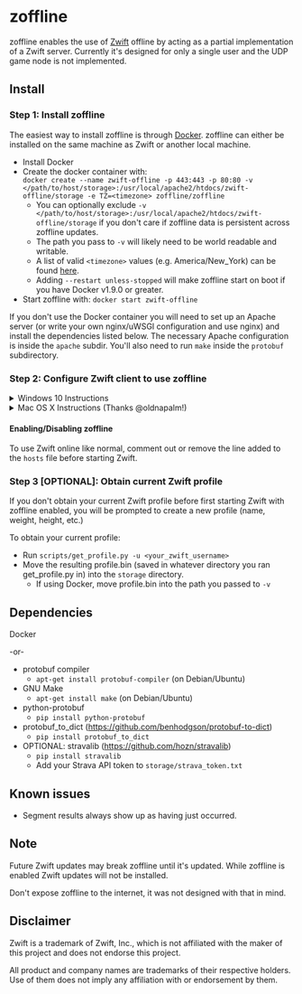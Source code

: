 # zoffline

zoffline enables the use of [Zwift](http://zwift.com) offline by acting as a partial implementation
of a Zwift server. Currently it's designed for only a single user and the UDP
game node is not implemented.

## Install

### Step 1: Install zoffline

The easiest way to install zoffline is through
[Docker](https://www.docker.com/). zoffline can either be installed on the same
machine as Zwift or another local machine.

* Install Docker
* Create the docker container with:<br>
  ``docker create --name zwift-offline -p 443:443 -p 80:80 -v </path/to/host/storage>:/usr/local/apache2/htdocs/zwift-offline/storage -e TZ=<timezone> zoffline/zoffline``
  * You can optionally exclude ``-v </path/to/host/storage>:/usr/local/apache2/htdocs/zwift-offline/storage`` if you don't care if zoffline data is persistent across zoffline updates.
  * The path you pass to ``-v`` will likely need to be world readable and writable.
  * A list of valid ``<timezone>`` values (e.g. America/New_York) can be found [here](https://en.wikipedia.org/wiki/List_of_tz_database_time_zones).
  * Adding ``--restart unless-stopped`` will make zoffline start on boot if you have Docker v1.9.0 or greater.
* Start zoffline with:
  ``docker start zwift-offline``

If you don't use the Docker container you will need to set up an Apache server (or
write your own nginx/uWSGI configuration and use nginx) and install the
dependencies listed below. The necessary Apache configuration is inside the
``apache`` subdir. You'll also need to run ``make`` inside the ``protobuf``
subdirectory.


### Step 2: Configure Zwift client to use zoffline

<details><summary>Windows 10 Instructions</summary>

* Install Zwift
  * If your Zwift version is newer than 1.0.29337 you may have to uninstall, then reinstall after installing zoffline.
  * If your Zwift version is 1.0.29337, you're all set.
  * If Zwift is not installed install it after installing zoffline (1.0.29337 will be installed instead of the latest).
* On your Windows machine running Zwift, copy the following files in this repo to a known location:
  * ``ssl/cert-us-or.p12``
  * ``ssl/cert-secure-zwift.p12``
  * ``ssl/cert-us-or.pem``
  * ``ssl/cert-secure-zwift.pem``
* Open Command Prompt as an admin, cd to that location and run
  * ``certutil.exe -importpfx Root cert-us-or.p12``
  * ``certutil.exe -importpfx Root cert-secure-zwift.p12``
* Open Notepad as an admin and open ``C:\Program Files (x86)\Zwift\data\cacert.pem``
  * Append the contents of ``ssl/cert-us-or.pem`` to cacert.pem
  * Append the contents of ``ssl/cert-secure-zwift.pem`` to cacert.pem
* Open Notepad as an admin and open ``C:\Windows\System32\Drivers\etc\hosts``
  * Append this line: ``<zoffline ip> us-or-rly101.zwift.com secure.zwift.com cdn.zwift.com``
    <br />(Where ``<zoffline ip>`` is the ip address of the machine running zoffline. If
    it's running on the same machine as Zwift, use ``127.0.0.1`` as the ip.)

Why: We need to redirect Zwift to use zoffline and convince Windows and Zwift to
accept zoffline's self signed certificates for Zwift's domain names. Feel free
to generate your own certificates and do the same.

</details>

<details><summary>Mac OS X Instructions (Thanks @oldnapalm!)</summary>

* Install Zwift
  * If your Zwift version is newer than 1.0.29337 you may have to uninstall, then reinstall after installing zoffline.
  * If your Zwift version is 1.0.29337, you're all set.
  * If Zwift is not installed install it after installing zoffline (1.0.29337 will be installed instead of the latest).
* On your Mac machine running Zwift, copy the following files in this repo to a known location:
  * ``ssl/cert-us-or.p12``
  * ``ssl/cert-secure-zwift.p12``
  * ``ssl/cert-us-or.pem``
  * ``ssl/cert-secure-zwift.pem``
* Open Keychain Access, select "System" under "Keychains", select "Certificates" under "Category"
    * Click "File - Import Items..." and import ``ssl/cert-secure-zwift.p12``
    * Right click "secure.zwift.com", select "Get Info" and under "Trust" choose "When using this certificate: Always Trust".
    * Repeat this procedure with ``ssl/cert-us-or.p12`` ("us-or-rly101.zwift.com").
* Using a text editor open ``~/Library/Application Support/Zwift/data/cacert.pem``
  * Append the contents of ``ssl/cert-us-or.pem`` to cacert.pem
  * Append the contents of ``ssl/cert-secure-zwift.pem`` to cacert.pem
* Using a text editor (with admin privileges) open ``/etc/hosts``
  * Append this line: ``<zoffline ip> us-or-rly101.zwift.com secure.zwift.com cdn.zwift.com``
    <br />(Where ``<zoffline ip>`` is the ip address of the machine running zoffline. If
    it's running on the same machine as Zwift, use ``127.0.0.1`` as the ip.)

Why: We need to redirect Zwift to use zoffline and convince OS X and Zwift to
accept zoffline's self signed certificates for Zwift's domain names. Feel free
to generate your own certificates and do the same.

</details>


#### Enabling/Disabling zoffline

To use Zwift online like normal, comment out or remove the line added to the ``hosts``
file before starting Zwift.


### Step 3 [OPTIONAL]: Obtain current Zwift profile

If you don't obtain your current Zwift profile before first starting Zwift with
zoffline enabled, you will be prompted to create a new profile (name, weight,
height, etc.)

To obtain your current profile:
* Run ``scripts/get_profile.py -u <your_zwift_username>``
* Move the resulting profile.bin (saved in whatever directory you ran get_profile.py in) into the ``storage`` directory.
  * If using Docker, move profile.bin into the path you passed to ``-v``


## Dependencies

Docker

-or-

* protobuf compiler
  * ``apt-get install protobuf-compiler`` (on Debian/Ubuntu)
* GNU Make
  * ``apt-get install make`` (on Debian/Ubuntu)
* python-protobuf
  * ``pip install python-protobuf``
* protobuf_to_dict (https://github.com/benhodgson/protobuf-to-dict)
  * ``pip install protobuf_to_dict``
* OPTIONAL: stravalib (https://github.com/hozn/stravalib)
  * ``pip install stravalib``
  * Add your Strava API token to ``storage/strava_token.txt``


## Known issues

* Segment results always show up as having just occurred.


## Note

Future Zwift updates may break zoffline until it's updated. While zoffline is
enabled Zwift updates will not be installed.

Don't expose zoffline to the internet, it was not designed with that in mind.


## Disclaimer

Zwift is a trademark of Zwift, Inc., which is not affiliated with the maker of
this project and does not endorse this project.

All product and company names are trademarks of their respective holders. Use of
them does not imply any affiliation with or endorsement by them.
